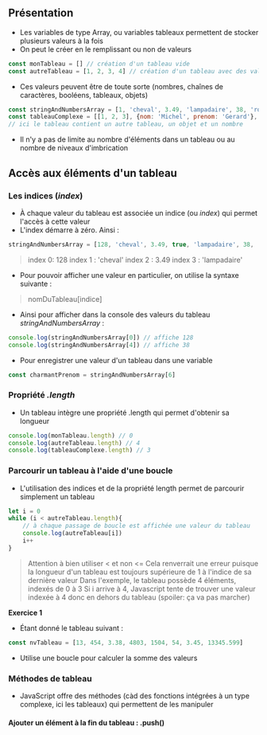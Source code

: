 ## Présentation
- Les variables de type Array, ou variables tableaux permettent de stocker plusieurs valeurs à la fois 
- On peut le créer en le remplissant ou non de valeurs
```javascript
const monTableau = [] // création d'un tableau vide
const autreTableau = [1, 2, 3, 4] // création d'un tableau avec des valeurs
```
- Ces valeurs peuvent être de toute sorte (nombres, chaînes de caractères, booléens, tableaux, objets)
```javascript
const stringAndNumbersArray = [1, 'cheval', 3.49, 'lampadaire', 38, 'robert']
const tableauComplexe = [[1, 2, 3], {nom: 'Michel', prenom: 'Gerard'}, 3.98]
// ici le tableau contient un autre tableau, un objet et un nombre
```
- Il n'y a pas de limite au nombre d'éléments dans un tableau ou au nombre de niveaux d'imbrication
## Accès aux éléments d'un tableau
### Les indices (*index*)
- À chaque valeur du tableau est associée un indice (ou *index*) qui permet l'accès à cette valeur
- L'index démarre à zéro. Ainsi :
```javascript
stringAndNumbersArray = [128, 'cheval', 3.49, true, 'lampadaire', 38, 'robert', false]
```
> index 0: 128
> index 1 : 'cheval'
> index 2 : 3.49
> index 3 : 'lampadaire'
- Pour pouvoir afficher une valeur en particulier, on utilise la syntaxe suivante :
> nomDuTableau[indice]
- Ainsi pour afficher dans la console des valeurs du tableau *stringAndNumbersArray* :
```javascript
console.log(stringAndNumbersArray[0]) // affiche 128
console.log(stringAndNumbersArray[4]) // affiche 38
```
- Pour enregistrer une valeur d'un tableau dans une variable
```javascript
const charmantPrenom = stringAndNumbersArray[6]
```
### Propriété *.length*
- Un tableau intègre une propriété .length qui permet d'obtenir sa longueur
```javascript
console.log(monTableau.length) // 0
console.log(autreTableau.length) // 4
console.log(tableauComplexe.length) // 3
```
### Parcourir un tableau à l'aide d'une boucle
- L'utilisation des indices et de la propriété length permet de parcourir simplement un tableau
```javascript
let i = 0 
while (i < autreTableau.length){
    // à chaque passage de boucle est affichée une valeur du tableau
    console.log(autreTableau[i])
    i++
}
```
> Attention à bien utiliser  < et non <= 
> Cela renverrait une erreur puisque la longueur d'un tableau est toujours supérieure de 1 à l'indice de sa dernière valeur
> Dans l'exemple, le tableau possède 4 éléments, indexés de 0 à 3
> Si i arrive à  4, Javascript tente de trouver une valeur indexée à 4 donc en dehors du tableau (spoiler: ça va pas marcher)


**Exercice 1**
- Étant donné le tableau suivant :
```javascript
const nvTableau = [13, 454, 3.38, 4803, 1504, 54, 3.45, 13345.599]
```
- Utilise une boucle pour calculer la somme des valeurs
### Méthodes de tableau
- JavaScript offre  des méthodes (càd des fonctions intégrées à un type complexe, ici les tableaux) qui permettent de les manipuler
#### Ajouter un élément à la fin du tableau : .push()
